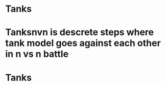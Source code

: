 # Tanks
# Tanksnvn is descrete steps where tank model goes against each other in n vs n battle
# Tanks 
